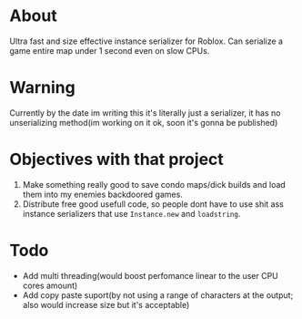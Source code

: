 # About
Ultra fast and size effective instance serializer for Roblox.
Can serialize a game entire map under 1 second even on slow CPUs.

# Warning
Currently by the date im writing this it's literally just a serializer, it has no unserializing method(im working on it ok, soon it's gonna be published)

# Objectives with that project
1. Make something really good to save condo maps/dick builds and load them into my enemies backdoored games.
2. Distribute free good usefull code, so people dont have to use shit ass instance serializers that use `Instance.new` and `loadstring`.

# Todo
* Add multi threading(would boost perfomance linear to the user CPU cores amount)
* Add copy paste suport(by not using a range of characters at the output; also would increase size but it's acceptable)